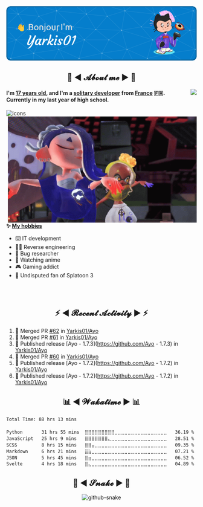<div align="center">
  <img src="assets/header.png" />
</div>

<h2 align="center">💬 ◄ 𝓐𝓫𝓸𝓾𝓽 𝓶𝓮 ► 💬</h2>
<img src="https://count.getloli.com/get/@Yarkis01?theme=moebooru" align="right" />

<h4>I'm <ins>17 years old</ins>, and I'm a <ins>solitary developer</ins> from <ins>France</ins> 🇫🇷.<br />
Currently in my last year of high school.</h4>


<picture>
  <source media="(prefers-color-scheme: dark)" srcset="assets/icons_dark.svg" />
  <source media="(prefers-color-scheme: light)" srcset="assets/icons.svg" />
  <img alt="icons" src="icons.svg" />
</picture>

<br />

<img src="assets/splatoon3.gif" width="500" align="right" />

**✨ <ins>My hobbies</ins>**
- ⌨️ IT development 
- 👨‍💻 Reverse engineering
- 🐛 Bug researcher
- 👀 Watching anime
- 🎮 Gaming addict
- 🔫 Undisputed fan of Splatoon 3

<br /><br />

<h2 align="center">⚡ ◄ 𝓡𝓮𝓬𝓮𝓷𝓽 𝓐𝓬𝓽𝓲𝓿𝓲𝓽𝔂 ► ⚡</h2>

<!--START_SECTION:activity-->
1. 🎉 Merged PR [#62](https://github.com/Yarkis01/Ayo/pull/62) in [Yarkis01/Ayo](https://github.com/Yarkis01/Ayo)
2. 🎉 Merged PR [#61](https://github.com/Yarkis01/Ayo/pull/61) in [Yarkis01/Ayo](https://github.com/Yarkis01/Ayo)
3. 🚀 Published release [Ayo - 1.7.3](https://github.com/Ayo - 1.7.3) in [Yarkis01/Ayo](https://github.com/Yarkis01/Ayo)
4. 🎉 Merged PR [#60](https://github.com/Yarkis01/Ayo/pull/60) in [Yarkis01/Ayo](https://github.com/Yarkis01/Ayo)
5. 🚀 Published release [Ayo - 1.7.2](https://github.com/Ayo - 1.7.2) in [Yarkis01/Ayo](https://github.com/Yarkis01/Ayo)
6. 🚀 Published release [Ayo - 1.7.2](https://github.com/Ayo - 1.7.2) in [Yarkis01/Ayo](https://github.com/Yarkis01/Ayo)
<!--END_SECTION:activity-->

<h2 align="center">📊 ◄ 𝓦𝓪𝓴𝓪𝓽𝓲𝓶𝓮 ► 📊</h2>

<!--START_SECTION:waka-->

```txt
Total Time: 88 hrs 13 mins

Python       31 hrs 55 mins  ⣿⣿⣿⣿⣿⣿⣿⣿⣿⣀⣀⣀⣀⣀⣀⣀⣀⣀⣀⣀⣀⣀⣀⣀⣀   36.19 %
JavaScript   25 hrs 9 mins   ⣿⣿⣿⣿⣿⣿⣿⣄⣀⣀⣀⣀⣀⣀⣀⣀⣀⣀⣀⣀⣀⣀⣀⣀⣀   28.51 %
SCSS         8 hrs 15 mins   ⣿⣿⣤⣀⣀⣀⣀⣀⣀⣀⣀⣀⣀⣀⣀⣀⣀⣀⣀⣀⣀⣀⣀⣀⣀   09.35 %
Markdown     6 hrs 21 mins   ⣿⣷⣀⣀⣀⣀⣀⣀⣀⣀⣀⣀⣀⣀⣀⣀⣀⣀⣀⣀⣀⣀⣀⣀⣀   07.21 %
JSON         5 hrs 45 mins   ⣿⣶⣀⣀⣀⣀⣀⣀⣀⣀⣀⣀⣀⣀⣀⣀⣀⣀⣀⣀⣀⣀⣀⣀⣀   06.52 %
Svelte       4 hrs 18 mins   ⣿⣄⣀⣀⣀⣀⣀⣀⣀⣀⣀⣀⣀⣀⣀⣀⣀⣀⣀⣀⣀⣀⣀⣀⣀   04.89 %
```

<!--END_SECTION:waka-->

<div align="center">
  <h2 align="center">🐍 ◄ 𝓢𝓷𝓪𝓴𝓮 ► 🐍</h2>
  <picture>
    <source media="(prefers-color-scheme: dark)" srcset="assets/github-snake-dark.svg" />
    <source media="(prefers-color-scheme: light)" srcset="assets/github-snake.svg" />
    <img alt="github-snake" src="github-snake.svg" />
  </picture>
</div>
